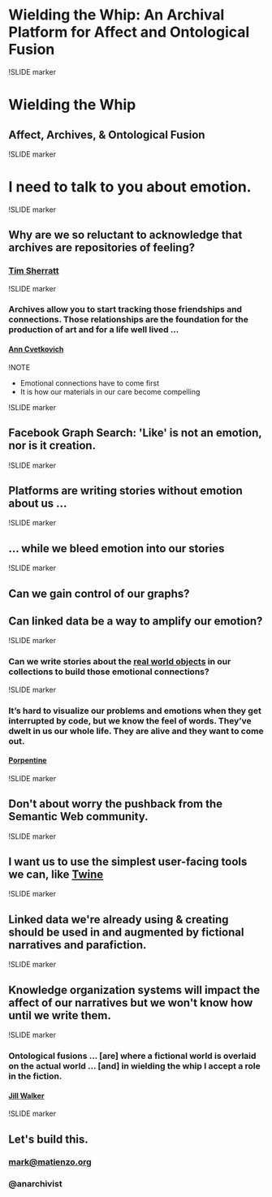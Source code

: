 # Wielding the Whip: An Archival Platform for Affect and Ontological Fusion

!SLIDE marker

# Wielding the Whip
## Affect, Archives, &amp; Ontological Fusion

!SLIDE marker

# I need to talk to you about emotion.

!SLIDE marker

## Why are we so reluctant to acknowledge that archives are repositories of feeling?
### [Tim Sherratt](http://discontents.com.au/archives-of-emotion/)

!SLIDE marker

### Archives allow you to start tracking those friendships and connections. Those relationships are the foundation for the production of art and for a life well lived ...
#### [Ann Cvetkovich](http://recapsmagazine.com/rethink/cruising-the-archive-with-ann-cvetkovich/)

!NOTE

* Emotional connections have to come first
* It is how our materials in our care become compelling

!SLIDE marker

## Facebook Graph Search: 'Like' is not an emotion, nor is it creation.

!SLIDE marker

## Platforms are writing stories without emotion about us ...

!SLIDE marker

## ... while we bleed emotion into our stories

!SLIDE marker

## Can we gain control of our graphs?
## Can linked data be a way to amplify our emotion? 

!SLIDE marker 

### Can we write stories about the [real world objects](http://www.w3.org/TR/2007/WD-cooluris-20071217/#semweb) in our collections to build those emotional connections?

!SLIDE marker 

### It’s hard to visualize our problems and emotions when they get interrupted by code, but we know the feel of words. They’ve dwelt in us our whole life. They are alive and they want to come out.
#### [Porpentine](http://nightmaremode.net/2012/11/creation-under-capitalism-23422/)

!SLIDE marker

## Don't about worry the pushback from the Semantic Web community.

!SLIDE marker 

## I want us to use the simplest user-facing tools we can, like [Twine](http://www.auntiepixelante.com/twine/)

!SLIDE marker 

## Linked data we're already using &amp; creating should be used in and augmented by fictional narratives and parafiction.

!SLIDE marker

## Knowledge organization systems will impact the affect of our narratives but we won't know how until we write them.

!SLIDE marker

### Ontological fusions ... [are] where a fictional world is overlaid on the actual world ... [and] in wielding the whip I accept a role in the fiction. 
#### [Jill Walker](http://jilltxt.net/txt/WalkerJill-Performing-Fictions.pdf)

!SLIDE marker

## Let's build this.
### mark@matienzo.org
### @anarchivist
